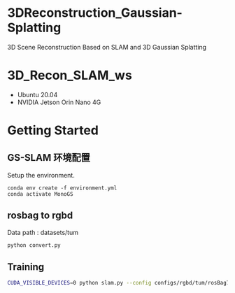 # 3DReconstruction_Gaussian-Splatting
3D Scene Reconstruction Based on SLAM and 3D Gaussian Splatting

# 3D_Recon_SLAM_ws

- Ubuntu 20.04
- NVIDIA Jetson Orin Nano 4G

# Getting Started
## GS-SLAM 环境配置

Setup the environment.
```
conda env create -f environment.yml
conda activate MonoGS
```
## rosbag to rgbd
Data path : datasets/tum
```bash
python convert.py
``` 

## Training
```bash
CUDA_VISIBLE_DEVICES=0 python slam.py --config configs/rgbd/tum/rosBag7.yaml 
```

